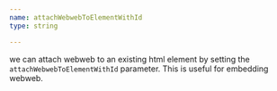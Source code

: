 ```yaml
---
name: attachWebwebToElementWithId
type: string

---
```


we can attach webweb to an existing html element by setting the `attachWebwebToElementWithId` parameter. This is useful for embedding webweb.
